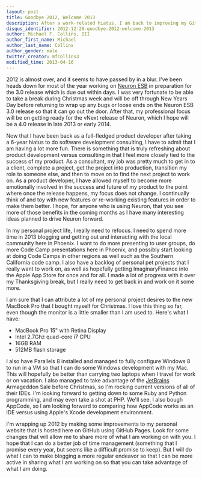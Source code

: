 ```yaml
---
layout: post
title: Goodbye 2012, Welcome 2013
description: After a work-related hiatus, I am back to improving my GitHub Pages site and catching up on the items that I want to blog about. In this post, I will give you an update of what I have been working on and what I am planning on blogging about for the rest of my vacation.
disqus_identifier: 2012-12-28-goodbye-2012-welcome-2013
author: Michael F. Collins, III
author_first_name: Michael
author_last_name: Collins
author_gender: male
twitter_creator: mfcollins3
modified_time: 2013-04-16
---
```

2012 is almost over, and it seems to have passed by in a blur. I've been heads down for most of the year working on [Neuron ESB](http://www.neuronesb.com) in preparation for the 3.0 release which is due out within days. I was very fortunate to be able to take a break during Christmas week and will be off through New Years Day before returning to wrap up any bugs or loose ends on the Neuron ESB 3.0 release so that it can go out the door. After that, my professional focus will be on getting ready for the vNext release of Neuron, which I hope will be a 4.0 release in late 2013 or early 2014.

Now that I have been back as a full-fledged product developer after taking a 6-year hiatus to do software development consulting, I have to admit that I am having a lot more fun. There is something that is truly refreshing about product development versus consulting in that I feel more closely tied to the success of my product. As a consultant, my job was pretty much to get in to a client, complete a project, get the project into production, transition my role to someone else, and then to move on to find the next project to work on. As a product developer, I have allowed myself to become more emotionally involved in the success and future of my product to the point where once the release happens, my focus does not change. I continually think of and toy with new features or re-working existing features in order to make them better. I hope, for anyone who is using Neuron, that you see more of those benefits in the coming months as I have many interesting ideas planned to drive Neuron forward.

In my personal project life, I really need to refocus. I need to spend more time in 2013 blogging and getting out and interacting with the local community here in Phoenix. I want to do more presenting to user groups, do more Code Camp presentations here in Phoenix, and possibly start looking at doing Code Camps in other regions as well such as the Southern California code camp. I also have a backlog of personal pet projects that I really want to work on, as well as hopefully getting ImaginaryFinance into the Apple App Store for once and for all. I made a lot of progress with it over my Thanksgiving break, but I really need to get back in and work on it some more.

I am sure that I can attribute a lot of my personal project desires to the new MacBook Pro that I bought myself for Christmas. I love this thing so far, even though the monitor is a little smaller than I am used to. Here's what I have:

* MacBook Pro 15" with Retina Display
* Intel 2.7Ghz quad-core i7 CPU
* 16GB RAM
* 512MB flash storage

I also have Parallels 8 installed and managed to fully configure Windows 8 to run in a VM so that I can do some Windows development with my Mac. This will hopefully be better than carrying two laptops when I travel for work or on vacation. I also managed to take advantage of the [JetBrains](http://www.jetbrains.com) Armageddon Sale before Christmas, so I'm rocking current versions of all of their IDEs. I'm looking forward to getting down to some Ruby and Python programming, and may even take a shot at PHP. We'll see. I also bough AppCode, so I am looking forward to comparing how AppCode works as an IDE versus using Apple's Xcode development environment.

I'm wrapping up 2012 by making some improvements to my personal website that is hosted here on GitHub using GitHub Pages. Look for some changes that will allow me to share more of what I am working on with you. I hope that I can do a better job of time management (something that I promise every year, but seems like a difficult promise to keep). But I will do what I can to make blogging a more regular endeavor so that I can be more active in sharing what I am working on so that you can take advantage of what I am doing.